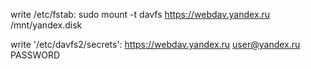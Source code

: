 write /etc/fstab:
sudo mount -t davfs https://webdav.yandex.ru /mnt/yandex.disk

write '/etc/davfs2/secrets':
https://webdav.yandex.ru user@yandex.ru PASSWORD
